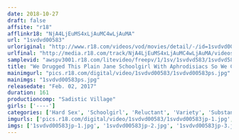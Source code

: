 ```yaml
---
date: 2018-10-27
draft: false
affsite: "r18"
afflinkr18: "NjA4LjEuMS4xLjAuMC4wLjAuMA"
url: "1svdvd00583"
urloriginal: "http://www.r18.com/videos/vod/movies/detail/-/id=1svdvd00583"
urlfinal: "http://media.r18.com/track/NjA4LjEuMS4xLjAuMC4wLjAuMA/videos/vod/movies/detail/-/id=1svdvd00583"
samplevid: "awspv3001.r18.com/litevideo/freepv/1/1sv/1svdvd583/1svdvd583_dmb_w.mp4"
title: "We Drugged This Plain Jane Schoolgirl With Aphrodisiacs So We Could Rape Her, But Then She Passed Out And Transformed Into A Spasming Squirting And Bubbling Orgasmic Mess! 4"
mainimgurl: "pics.r18.com/digital/video/1svdvd00583/1svdvd00583ps.jpg"
mainimgs: "1svdvd00583ps.jpg"
releasedate: "Feb. 02, 2017"
duration: 161
productioncomp: "Sadistic Village"
girls: ['----']
categories: ['Hard Sex', 'Schoolgirl', 'Reluctant', 'Variety', 'Substance Use', 'Squirting', 'Hi-Def']
imgurls: ['pics.r18.com/digital/video/1svdvd00583/1svdvd00583jp-1.jpg', 'pics.r18.com/digital/video/1svdvd00583/1svdvd00583jp-2.jpg', 'pics.r18.com/digital/video/1svdvd00583/1svdvd00583jp-3.jpg', 'pics.r18.com/digital/video/1svdvd00583/1svdvd00583jp-4.jpg', 'pics.r18.com/digital/video/1svdvd00583/1svdvd00583jp-5.jpg', 'pics.r18.com/digital/video/1svdvd00583/1svdvd00583jp-6.jpg', 'pics.r18.com/digital/video/1svdvd00583/1svdvd00583jp-7.jpg', 'pics.r18.com/digital/video/1svdvd00583/1svdvd00583jp-8.jpg', 'pics.r18.com/digital/video/1svdvd00583/1svdvd00583jp-9.jpg', 'pics.r18.com/digital/video/1svdvd00583/1svdvd00583jp-10.jpg', 'pics.r18.com/digital/video/1svdvd00583/1svdvd00583jp-11.jpg', 'pics.r18.com/digital/video/1svdvd00583/1svdvd00583jp-12.jpg', 'pics.r18.com/digital/video/1svdvd00583/1svdvd00583jp-13.jpg', 'pics.r18.com/digital/video/1svdvd00583/1svdvd00583jp-14.jpg', 'pics.r18.com/digital/video/1svdvd00583/1svdvd00583jp-15.jpg', 'pics.r18.com/digital/video/1svdvd00583/1svdvd00583jp-16.jpg', 'pics.r18.com/digital/video/1svdvd00583/1svdvd00583jp-17.jpg', 'pics.r18.com/digital/video/1svdvd00583/1svdvd00583jp-18.jpg', 'pics.r18.com/digital/video/1svdvd00583/1svdvd00583jp-19.jpg', 'pics.r18.com/digital/video/1svdvd00583/1svdvd00583jp-20.jpg']
imgs: ['1svdvd00583jp-1.jpg', '1svdvd00583jp-2.jpg', '1svdvd00583jp-3.jpg', '1svdvd00583jp-4.jpg', '1svdvd00583jp-5.jpg', '1svdvd00583jp-6.jpg', '1svdvd00583jp-7.jpg', '1svdvd00583jp-8.jpg', '1svdvd00583jp-9.jpg', '1svdvd00583jp-10.jpg', '1svdvd00583jp-11.jpg', '1svdvd00583jp-12.jpg', '1svdvd00583jp-13.jpg', '1svdvd00583jp-14.jpg', '1svdvd00583jp-15.jpg', '1svdvd00583jp-16.jpg', '1svdvd00583jp-17.jpg', '1svdvd00583jp-18.jpg', '1svdvd00583jp-19.jpg', '1svdvd00583jp-20.jpg']
---
```

